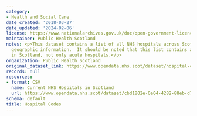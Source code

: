 ```yaml
---
category:
- Health and Social Care
date_created: '2018-03-27'
date_updated: '2024-02-06'
license: https://www.nationalarchives.gov.uk/doc/open-government-licence/version/3/
maintainer: Public Health Scotland
notes: <p>This dataset contains a list of all NHS hospitals across Scotland and associated
  geographic information.  It should be noted that this list contains all hospitals
  in Scotland, not only acute hospitals.</p>
organization: Public Health Scotland
original_dataset_link: https://www.opendata.nhs.scot/dataset/hospital-codes
records: null
resources:
- format: CSV
  name: Current NHS Hospitals in Scotland
  url: https://www.opendata.nhs.scot/dataset/cbd1802e-0e04-4282-88eb-d7bdcfb120f0/resource/c698f450-eeed-41a0-88f7-c1e40a568acc/download/hospitals.csv
schema: default
title: Hospital Codes
---
```

